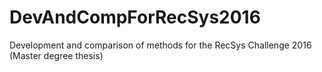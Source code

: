 # DevAndCompForRecSys2016
Development and comparison of methods for the  RecSys Challenge 2016 (Master degree thesis)

